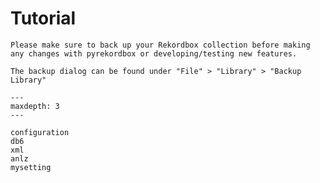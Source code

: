 # Tutorial

```{attention}
Please make sure to back up your Rekordbox collection before making
any changes with pyrekordbox or developing/testing new features.

The backup dialog can be found under "File" > "Library" > "Backup Library"
```

````{toctree}
---
maxdepth: 3
---

configuration
db6
xml
anlz
mysetting
````
